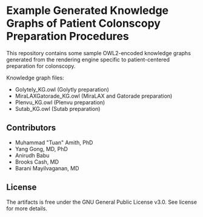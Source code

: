 # Example Generated Knowledge Graphs of Patient Colonscopy Preparation Procedures

This repository contains some sample OWL2-encoded knowledge graphs generated from the rendering engine specific to patient-centered preparation for colonscopy. 

Knowledge graph files: 

* Golytely_KG.owl (Golytly preparation)
* MiraLAXGatorade_KG.owl (MiraLAX and Gatorade preparation)
* Plenvu_KG.owl (Plenvu preparation)
* Sutab_KG.owl (Sutab preparation)

## Contributors
* Muhammad "Tuan" Amith, PhD
* Yang Gong, MD, PhD
* Anirudh Babu
* Brooks Cash, MD
* Barani Mayilvaganan, MD

## License

The artifacts is free under the GNU General Public License v3.0. See license for more details.